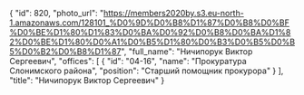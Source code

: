 {
    "id": 820,
    "photo_url": "https://members2020by.s3.eu-north-1.amazonaws.com/128101_%D0%9D%D0%B8%D1%87%D0%B8%D0%BF%D0%BE%D1%80%D1%83%D0%BA%D0%92%D0%B8%D0%BA%D1%82%D0%BE%D1%80%D0%A1%D0%B5%D1%80%D0%B3%D0%B5%D0%B5%D0%B2%D0%B8%D1%87",
    "full_name": "Ничипорук Виктор Сергеевич",
    "offices": [
        {
            "id": "04-16",
            "name": "Прокуратура Слонимского района",
            "position": "Старший помощник прокурора"
        }
    ],
    "title": "Ничипорук Виктор Сергеевич"
}